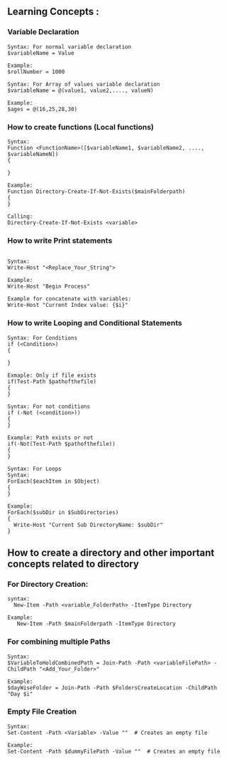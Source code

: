 ## Learning Concepts :

### Variable Declaration
~~~
Syntax: For normal variable declaration
$variableName = Value

Example:
$rollNumber = 1000

Syntax: For Array of values variable declaration
$variableName = @(value1, value2,...., valueN)

Example:
$ages = @(16,25,28,30)
~~~

### How to create functions (Local functions)
~~~
Syntax:
Function <FunctionName>([$variableName1, $variableName2, ...., $variableNameN])
{

}

Example:
Function Directory-Create-If-Not-Exists($mainFolderpath)
{
}

Calling:
Directory-Create-If-Not-Exists <variable>
~~~

### How to write Print statements
~~~

Syntax:
Write-Host "<Replace_Your_String">

Example:
Write-Host "Begin Process"

Example for concatenate with variables:
Write-Host "Current Index value: {$i}"
~~~

### How to write Looping and Conditional Statements

~~~
Syntax: For Conditions
if (<Condition>)
{

}

Exmaple: Only if file exists
if(Test-Path $pathofthefile)
{
}

Syntax: For not conditions
if (-Not (<condition>))
{
}

Example: Path exists or not
if(-Not(Test-Path $pathofthefile))
{
}

Syntax: For Loops
Syntax:
ForEach($eachItem in $Object)
{
}

Example:
ForEach($subDir in $SubDirectories)
{
  Write-Host "Current Sub DirectoryName: $subDir"
}
~~~

## How to create a directory and other important concepts related to directory

### For Directory Creation:
~~~
syntax:
  New-Item -Path <variable_FolderPath> -ItemType Directory

Example:
   New-Item -Path $mainFolderpath -ItemType Directory
~~~

### For combining multiple Paths
~~~
Syntax:
$VariableToHoldCombinedPath = Join-Path -Path <variableFilePath> -ChildPath "<Add_Your_Folder>"

Example:
$dayWiseFolder = Join-Path -Path $FoldersCreateLocation -ChildPath "Day $i"
~~~

### Empty File Creation
~~~
Syntax:
Set-Content -Path <Variable> -Value ""  # Creates an empty file

Example:
Set-Content -Path $dummyFilePath -Value ""  # Creates an empty file

~~~
